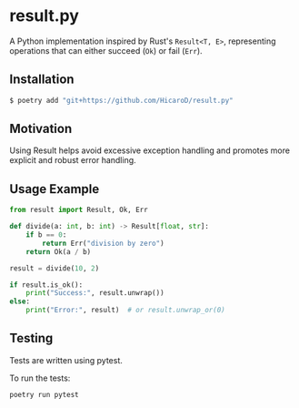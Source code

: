 # result.py

A Python implementation inspired by Rust's `Result<T, E>`, representing
operations that can either succeed (`Ok`) or fail (`Err`).

## Installation

```bash
$ poetry add "git+https://github.com/HicaroD/result.py"
```

## Motivation

Using Result helps avoid excessive exception handling and promotes more
explicit and robust error handling.

## Usage Example

```python
from result import Result, Ok, Err

def divide(a: int, b: int) -> Result[float, str]:
    if b == 0:
        return Err("division by zero")
    return Ok(a / b)

result = divide(10, 2)

if result.is_ok():
    print("Success:", result.unwrap())
else:
    print("Error:", result)  # or result.unwrap_or(0)
```

## Testing

Tests are written using pytest.

To run the tests:

```bash
poetry run pytest
```
